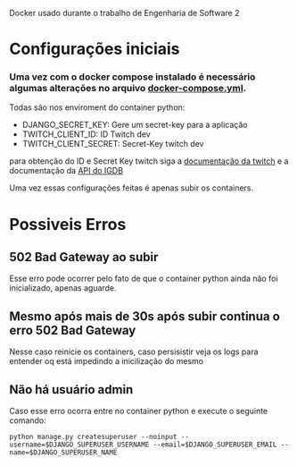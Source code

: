 Docker usado durante o trabalho de Engenharia de Software 2

# Configurações iniciais
### Uma vez com o docker compose instalado é necessário algumas alterações no arquivo [docker-compose.yml](https://github.com/Eduardo-V-Argenton/Docker_LPN/blob/main/docker-compose.yml).
Todas são nos enviroment do container python:
-  DJANGO_SECRET_KEY: Gere um secret-key para a aplicação
- TWITCH_CLIENT_ID: ID Twitch dev
- TWITCH_CLIENT_SECRET: Secret-Key twitch dev

para obtenção do ID e Secret Key twitch siga a [documentação da twitch](https://dev.twitch.tv/docs/authentication/) e a documentação da [API do IGDB](https://api-docs.igdb.com/#account-creation)

Uma vez essas configurações feitas é apenas subir os containers.

# Possiveis Erros
## 502 Bad Gateway ao subir
Esse erro pode ocorrer pelo fato de que o container python ainda não foi inicializado, apenas aguarde.

## Mesmo após mais de 30s após subir continua o erro 502 Bad Gateway
Nesse caso reinicie os containers, caso persisistir veja os logs para entender oq está impedindo a inicilização do mesmo

## Não há usuário admin
Caso esse erro ocorra entre no container python e execute o seguinte comando:
```
python manage.py createsuperuser --noinput --username=$DJANGO_SUPERUSER_USERNAME --email=$DJANGO_SUPERUSER_EMAIL --name=$DJANGO_SUPERUSER_NAME
```
